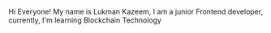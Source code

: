 Hi Everyone! My name is Lukman Kazeem, I am a junior Frontend developer, currently, I'm learning Blockchain Technology
